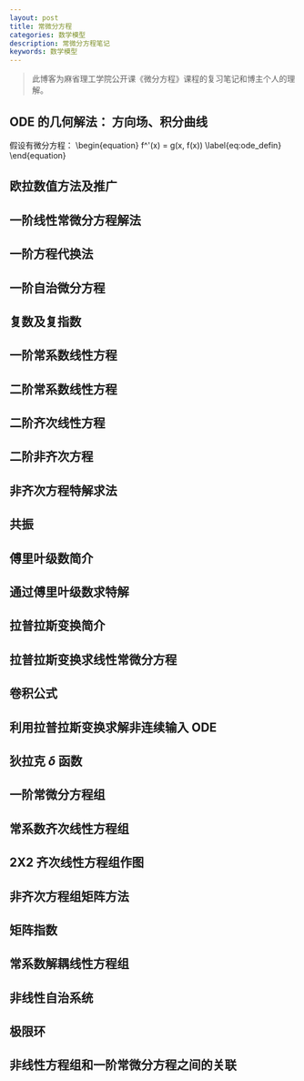 ```yaml
---
layout: post
title: 常微分方程
categories: 数学模型
description: 常微分方程笔记
keywords: 数学模型
---
```


> 此博客为麻省理工学院公开课《微分方程》课程的复习笔记和博主个人的理解。 

## ODE 的几何解法： 方向场、积分曲线
假设有微分方程：
\begin{equation}
f^'(x) = g(x, f(x))
\label{eq:ode_defin}
\end{equation}

## 欧拉数值方法及推广
## 一阶线性常微分方程解法
## 一阶方程代换法
## 一阶自治微分方程
## 复数及复指数
## 一阶常系数线性方程
## 二阶常系数线性方程
## 二阶齐次线性方程
## 二阶非齐次方程
## 非齐次方程特解求法
## 共振
## 傅里叶级数简介
## 通过傅里叶级数求特解
## 拉普拉斯变换简介
## 拉普拉斯变换求线性常微分方程
## 卷积公式
## 利用拉普拉斯变换求解非连续输入 ODE
## 狄拉克 $\delta$ 函数
## 一阶常微分方程组
## 常系数齐次线性方程组
## 2X2 齐次线性方程组作图
## 非齐次方程组矩阵方法
## 矩阵指数
## 常系数解耦线性方程组
## 非线性自治系统
## 极限环
## 非线性方程组和一阶常微分方程之间的关联

